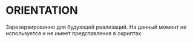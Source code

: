 # ORIENTATION
Зарезервированно для будующей реализаций. На данный момент не используется и не имеет представления в скриптах